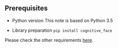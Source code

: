 ## Prerequisites

- Python version
  This note is based on Python 3.5

- Library preparation
`pip install cognitive_face`



Please check the other requirements [here](https://docs.microsoft.com/en-us/azure/cognitive-services/Face/Tutorials/FaceAPIinPythonTutorial).